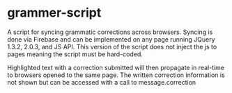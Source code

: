 grammer-script
==============

A script for syncing grammatic corrections across browsers. Syncing is done via Firebase and can be implemented
on any page running JQuery 1.3.2, 2.0.3, and JS API. This version of the script does not inject the js to pages
meaning the script must be hard-coded. 

Highlighted text with a correction submitted will then propagate in real-time to browsers opened to the same page. 
The written correction information is not shown but can be accessed with a call to message.correction
